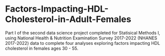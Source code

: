 # Factors-Impacting-HDL-Cholesterol-in-Adult-Females
Part I of the second data science project completed for Statisical Methods I, using National Health &amp; Nutrition Examination Survey 2017-2022 (NHANES 2017-2022) data to complete four analyses exploring factors impacting HDL cholesterol in females ages 30 - 55.
